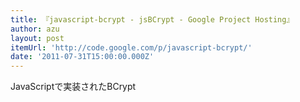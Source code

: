 ```yaml
---
title: 『javascript-bcrypt - jsBCrypt - Google Project Hosting』
author: azu
layout: post
itemUrl: 'http://code.google.com/p/javascript-bcrypt/'
date: '2011-07-31T15:00:00.000Z'
---
```

JavaScriptで実装されたBCrypt


